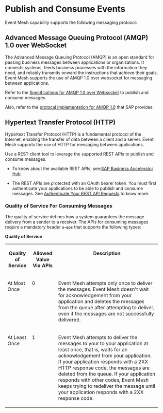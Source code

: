 <!-- loio8e296d9e3e714505b9aa494343fa7cae -->

# Publish and Consume Events

Event Mesh capability supports the following messaging protocol:



<a name="loio8e296d9e3e714505b9aa494343fa7cae__section_v15_hn3_4bc"/>

## Advanced Message Queuing Protocol \(AMQP\) 1.0 over WebSocket

The Advanced Message Queuing Protocol \(AMQP\) is an open standard for passing business messages between applications or organizations. It connects systems, feeds business processes with the information they need, and reliably transmits onward the instructions that achieve their goals. Event Mesh supports the use of AMQP 1.0 over websocket for messaging between applications.

Refer to the [Specifications for AMQP 1.0 over Websocket](https://docs.oasis-open.org/amqp-bindmap/amqp-wsb/v1.0/amqp-wsb-v1.0.html) to publish and consume messages.

Also, refer to the [protocal implementation for AMQP 1.0](https://www.npmjs.com/package/@sap/xb-msg-amqp-v100) that SAP provides.



<a name="loio8e296d9e3e714505b9aa494343fa7cae__section_rwx_fyr_ldc"/>

## Hypertext Transfer Protocol \(HTTP\)

Hypertext Transfer Protocol \(HTTP\) is a fundamental protocol of the Internet, enabling the transfer of data between a client and a server. Event Mesh supports the use of HTTP for messaging between applications.

Use a REST client tool to leverage the supported REST APIs to publish and consume messages.

-   To know about the available REST APIs, see:[SAP Business Accelerator Hub](https://api.sap.com/api/RestGatewayAPI/overview).

-   The REST APIs are protected with an OAuth bearer token. You must first authenticate your applications to be able to publish and consume messages. See [Authenticate Your REST API Requests](authenticate-your-rest-api-requests-027e47a.md) to know more.




### Quality of Service For Consuming Messages

The quality of service defines how a system guarantees the message delivery from a sender to a receiver. The APIs for consuming messages require a mandatory header **`x-qos`** that supports the following types:

**Quality of Service**


<table>
<tr>
<th valign="top">

Quality of Service

</th>
<th valign="top">

Allowed Value Via APIs

</th>
<th valign="top">

Description

</th>
</tr>
<tr>
<td valign="top">

At Most Once

</td>
<td valign="top">

0

</td>
<td valign="top">

Event Mesh attempts only once to deliver the messages. Event Mesh doesn't wait for acknowledgement from your application and deletes the messages from the queue after attempting to deliver, even if the messages are not successfully delivered.

</td>
</tr>
<tr>
<td valign="top">

At Least Once

</td>
<td valign="top">

1

</td>
<td valign="top">

Event Mesh attempts to deliver the messages to your to your application at least once, that is, waits for an acknowledgement from your application. If your application responds with a 2XX HTTP response code, the messages are deleted from the queue. If your application responds with other codes, Event Mesh keeps trying to redeliver the message until your application responds with a 2XX response code.

</td>
</tr>
</table>

